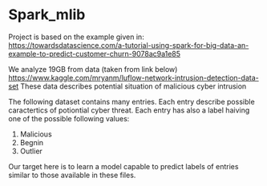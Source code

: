 # Spark_mlib
Project is based on the example given in:
https://towardsdatascience.com/a-tutorial-using-spark-for-big-data-an-example-to-predict-customer-churn-9078ac9a1e85



We analyze 19GB from data (taken from link below) 
https://www.kaggle.com/mryanm/luflow-network-intrusion-detection-data-set
These data describes potential situation of malicious cyber intrusion


The following dataset contains many entries.
Each entry describe possible caractertics of potiontial cyber threat. 
Each entry has also a label haiving one of the possible following values:
1. Malicious
1. Begnin
1. Outlier
 

Our target here is to learn a model capable to predict labels of  entries similar to those available in these files.
